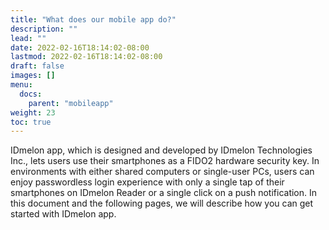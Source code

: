 ```yaml
---
title: "What does our mobile app do?"
description: ""
lead: ""
date: 2022-02-16T18:14:02-08:00
lastmod: 2022-02-16T18:14:02-08:00
draft: false
images: []
menu:
  docs:
    parent: "mobileapp"
weight: 23
toc: true
---
```


IDmelon app, which is designed and developed by IDmelon Technologies Inc., lets users use their smartphones as a FIDO2 hardware security key. In environments with either shared computers or single-user PCs, users can enjoy passwordless login experience with only a single tap of their smartphones on IDmelon Reader or a single click on a push notification.
In this document and the following pages, we will describe how you can get started with IDmelon app.
